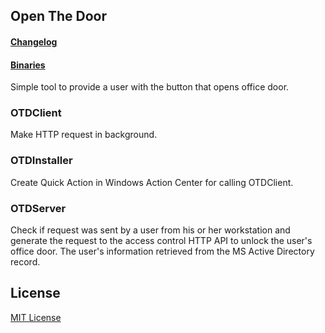 ## Open The Door
#### [Changelog](CHANGELOG.md)
#### [Binaries](https://github.com/SADM/OpenTheDoor/releases)
Simple tool to provide a user with the button that opens office door.
### OTDClient
Make HTTP request in background.
### OTDInstaller
Create Quick Action in Windows Action Center for calling OTDClient.
### OTDServer
Check if request was sent by a user from his or her workstation and generate the request to the access control HTTP API to unlock the user's office door. The user's information retrieved from the MS Active Directory record. 

## License
[MIT License](LICENSE)